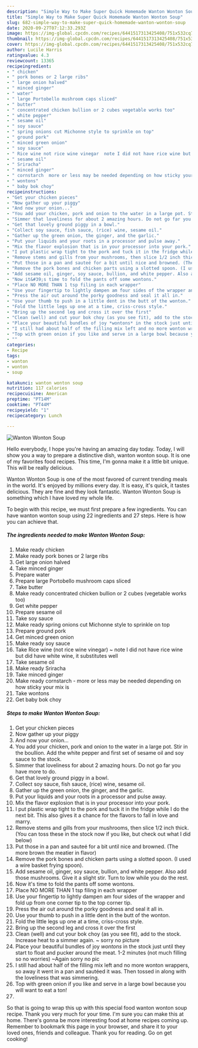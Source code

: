```yaml
---
description: "Simple Way to Make Super Quick Homemade Wanton Wonton Soup"
title: "Simple Way to Make Super Quick Homemade Wanton Wonton Soup"
slug: 682-simple-way-to-make-super-quick-homemade-wanton-wonton-soup
date: 2020-09-27T07:12:33.293Z
image: https://img-global.cpcdn.com/recipes/6441517313425408/751x532cq70/wanton-wonton-soup-recipe-main-photo.jpg
thumbnail: https://img-global.cpcdn.com/recipes/6441517313425408/751x532cq70/wanton-wonton-soup-recipe-main-photo.jpg
cover: https://img-global.cpcdn.com/recipes/6441517313425408/751x532cq70/wanton-wonton-soup-recipe-main-photo.jpg
author: Lucile Harris
ratingvalue: 4.3
reviewcount: 13365
recipeingredient:
- " chicken"
- " pork bones or 2 large ribs"
- " large onion halved"
- " minced ginger"
- " water"
- " large Portobello mushroom caps sliced"
- " butter"
- " concentrated chicken bullion or 2 cubes vegetable works too"
- " white pepper"
- " sesame oil"
- " soy sauce"
- " spring onions cut Michonne style to sprinkle on top"
- " ground pork"
- " minced green onion"
- " soy sauce"
- " Rice wine not rice wine vinegar  note I did not have rice wine but did have white wine it substitutes well"
- " sesame oil"
- " Sriracha"
- " minced ginger"
- " cornstarch  more or less may be needed depending on how sticky your mix is"
- " wontons"
- " baby bok choy"
recipeinstructions:
- "Get your chicken pieces"
- "Now gather up your piggy"
- "And now your onion..."
- "You add your chicken, pork and onion to the water in a large pot. Stir in the boullion. Add the white pepper and first set of sesame oil and soy sauce to the stock."
- "Simmer that loveliness for about 2 amazing hours. Do not go far you have more to do."
- "Get that lovely ground piggy in a bowl."
- "Collect soy sauce, fish sauce, (rice) wine, sesame oil."
- "Gather up the green onion, the ginger, and the garlic."
- "Put your liquids and your roots in a processor and pulse away."
- "Mix the flavor explosion that is in your processor into your pork."
- "I put plastic wrap tight to the pork and tuck it in the fridge while I do the next bit. This also gives it a chance for the flavors to fall in love and marry."
- "Remove stems and gills from your mushrooms, then slice 1/2 inch thick. (You can toss these in the stock now if you like, but check out what I did below)"
- "Put those in a pan and sauteé for a bit until nice and browned. (The more brown the meatier in flavor)"
- "Remove the pork bones and chicken parts using a slotted spoon. (I used a wire basket frying spoon)."
- "Add sesame oil, ginger, soy sauce, bullion, and white pepper. Also add those mushrooms. Give it a slight stir. Turn to low while you do the rest."
- "Now it&#39;s time to fold the pants off some wontons."
- "Place NO MORE THAN 1 tsp filing in each wrapper"
- "Use your fingertip to lightly dampen am four sides of the wrapper and fold up from one corner tip to the top corner tip."
- "Press the air out around the porky goodness and seal it all in."
- "Use your thumb to push in a little dent in the butt of the wonton."
- "Fold the little legs up one at a time, criss-cross style."
- "Bring up the second leg and cross it over the first"
- "Clean (well) and cut your bok choy (as you see fit), add to the stock. Increase heat to a simmer again. ~ sorry no picture"
- "Place your beautiful bundles of joy *wontons* in the stock just until they start to float and pucker around the meat. 1-2 minutes (not much filling so no worries) ~Again sorry no pic"
- "I still had about half of the filling mix left and no more wonton wrappers, so away it went in a pan and sautéed it was. Then tossed in along with the loveliness that was simmering."
- "Top with green onion if you like and serve in a large bowl because you will want to eat a ton!"
- ""
categories:
- Recipe
tags:
- wanton
- wonton
- soup

katakunci: wanton wonton soup 
nutrition: 117 calories
recipecuisine: American
preptime: "PT14M"
cooktime: "PT44M"
recipeyield: "1"
recipecategory: Lunch

---
```



![Wanton Wonton Soup](https://img-global.cpcdn.com/recipes/6441517313425408/751x532cq70/wanton-wonton-soup-recipe-main-photo.jpg)

Hello everybody, I hope you're having an amazing day today. Today, I will show you a way to prepare a distinctive dish, wanton wonton soup. It is one of my favorites food recipes. This time, I'm gonna make it a little bit unique. This will be really delicious.



Wanton Wonton Soup is one of the most favored of current trending meals in the world. It's enjoyed by millions every day. It is easy, it's quick, it tastes delicious. They are fine and they look fantastic. Wanton Wonton Soup is something which I have loved my whole life.


To begin with this recipe, we must first prepare a few ingredients. You can have wanton wonton soup using 22 ingredients and 27 steps. Here is how you can achieve that.

<!--inarticleads1-->

##### The ingredients needed to make Wanton Wonton Soup:

1. Make ready  chicken
1. Make ready  pork bones or 2 large ribs
1. Get  large onion halved
1. Take  minced ginger
1. Prepare  water
1. Prepare  large Portobello mushroom caps sliced
1. Take  butter
1. Make ready  concentrated chicken bullion or 2 cubes (vegetable works too)
1. Get  white pepper
1. Prepare  sesame oil
1. Take  soy sauce
1. Make ready  spring onions cut Michonne style to sprinkle on top
1. Prepare  ground pork
1. Get  minced green onion
1. Make ready  soy sauce
1. Take  Rice wine (not rice wine vinegar) ~ note I did not have rice wine but did have white wine, it substitutes well
1. Take  sesame oil
1. Make ready  Sriracha
1. Take  minced ginger
1. Make ready  cornstarch - more or less may be needed depending on how sticky your mix is
1. Take  wontons
1. Get  baby bok choy




<!--inarticleads2-->

##### Steps to make Wanton Wonton Soup:

1. Get your chicken pieces
1. Now gather up your piggy
1. And now your onion...
1. You add your chicken, pork and onion to the water in a large pot. Stir in the boullion. Add the white pepper and first set of sesame oil and soy sauce to the stock.
1. Simmer that loveliness for about 2 amazing hours. Do not go far you have more to do.
1. Get that lovely ground piggy in a bowl.
1. Collect soy sauce, fish sauce, (rice) wine, sesame oil.
1. Gather up the green onion, the ginger, and the garlic.
1. Put your liquids and your roots in a processor and pulse away.
1. Mix the flavor explosion that is in your processor into your pork.
1. I put plastic wrap tight to the pork and tuck it in the fridge while I do the next bit. This also gives it a chance for the flavors to fall in love and marry.
1. Remove stems and gills from your mushrooms, then slice 1/2 inch thick. (You can toss these in the stock now if you like, but check out what I did below)
1. Put those in a pan and sauteé for a bit until nice and browned. (The more brown the meatier in flavor)
1. Remove the pork bones and chicken parts using a slotted spoon. (I used a wire basket frying spoon).
1. Add sesame oil, ginger, soy sauce, bullion, and white pepper. Also add those mushrooms. Give it a slight stir. Turn to low while you do the rest.
1. Now it&#39;s time to fold the pants off some wontons.
1. Place NO MORE THAN 1 tsp filing in each wrapper
1. Use your fingertip to lightly dampen am four sides of the wrapper and fold up from one corner tip to the top corner tip.
1. Press the air out around the porky goodness and seal it all in.
1. Use your thumb to push in a little dent in the butt of the wonton.
1. Fold the little legs up one at a time, criss-cross style.
1. Bring up the second leg and cross it over the first
1. Clean (well) and cut your bok choy (as you see fit), add to the stock. Increase heat to a simmer again. ~ sorry no picture
1. Place your beautiful bundles of joy *wontons* in the stock just until they start to float and pucker around the meat. 1-2 minutes (not much filling so no worries) ~Again sorry no pic
1. I still had about half of the filling mix left and no more wonton wrappers, so away it went in a pan and sautéed it was. Then tossed in along with the loveliness that was simmering.
1. Top with green onion if you like and serve in a large bowl because you will want to eat a ton!
1. 




So that is going to wrap this up with this special food wanton wonton soup recipe. Thank you very much for your time. I'm sure you can make this at home. There's gonna be more interesting food at home recipes coming up. Remember to bookmark this page in your browser, and share it to your loved ones, friends and colleague. Thank you for reading. Go on get cooking!
